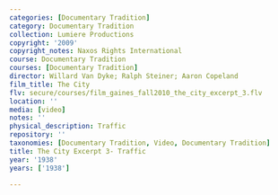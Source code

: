 ```yaml
---
categories: [Documentary Tradition]
category: Documentary Tradition
collection: Lumiere Productions
copyright: '2009'
copyright_notes: Naxos Rights International
course: Documentary Tradition
courses: [Documentary Tradition]
director: Willard Van Dyke; Ralph Steiner; Aaron Copeland
film_title: The City
flv: secure/courses/film_gaines_fall2010_the_city_excerpt_3.flv
location: ''
media: [video]
notes: ''
physical_description: Traffic
repository: ''
taxonomies: [Documentary Tradition, Video, Documentary Tradition]
title: The City Excerpt 3- Traffic
year: '1938'
years: ['1938']

---
```

